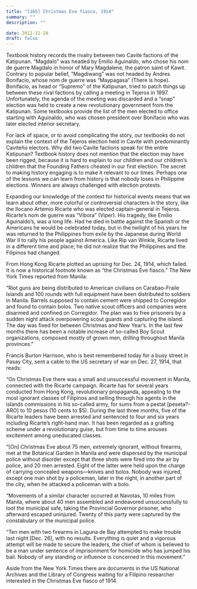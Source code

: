 ```yaml
---
title: "[165] Christmas Eve fiasco, 1914"
summary: ""
description: ""

date: 2012-12-20
draft: false
---
```


Textbook history records the rivalry between two Cavite factions of the Katipunan. “Magdalo” was headed by Emilio Aguinaldo, who chose his nom de guerre Magdalo in honor of Mary Magdalene, the patron saint of Kawit. Contrary to popular belief, “Magdiwang” was not headed by Andres Bonifacio, whose nom de guerre was “Maypagasa” (There is hope). Bonifacio, as head or “Supremo” of the Katipunan, tried to patch things up between these rival factions by calling a meeting in Tejeros in 1897. Unfortunately, the agenda of the meeting was discarded and a “snap” election was held to create a new revolutionary government from the Katipunan. Some textbooks provide the list of the men elected to office starting with Aguinaldo, who was chosen president over Bonifacio who was later elected interior secretary.

For lack of space, or to avoid complicating the story, our textbooks do not explain the context of the Tejeros election held in Cavite with predominantly Caviteño electors. Why did two Cavite factions speak for the entire Katipunan? Textbook history does not mention that the election may have been rigged, because it is hard to explain to our children and our children’s children that the Founding Fathers cheated in our first election. The secret to making history engaging is to make it relevant to our times. Perhaps one of the lessons we can learn from history is that nobody loses in Philippine elections. Winners are always challenged with election protests.

Expanding our knowledge of the context for historical events means that we learn about other, more colorful or controversial characters in the story, like the Ilocano Artemio Ricarte who was elected captain-general in Tejeros. Ricarte’s nom de guerre was “Vibora” (Viper). His tragedy, like Emilio Aguinaldo’s, was a long life. Had he died in battle against the Spanish or the Americans he would be celebrated today, but in the twilight of his years he was returned to the Philippines from exile by the Japanese during World War II to rally his people against America. Like Rip van Winkle, Ricarte lived in a different time and place; he did not realize that the Philippines and the Filipinos had changed.

From Hong Kong Ricarte plotted an uprising for Dec. 24, 1914, which failed. It is now a historical footnote known as “the Christmas Eve fiasco.” The New York Times reported from Manila:

“Riot guns are being distributed to American civilians on Carabao-Fraile Islands and 100 rounds with full equipment have been distributed to soldiers in Manila. Barrels supposed to contain cement were shipped to Corregidor and found to contain bolos. Two native scout officers and companies were disarmed and confined on Corregidor. The plan was to free prisoners by a sudden night attack overpowering scout guards and capturing the island. The day was fixed for between Christmas and New Year’s. In the last few months there has been a notable increase of so-called Boy Scout organizations, composed mostly of grown men, drilling throughout Manila provinces.”

Francis Burton Harrison, who is best remembered today for a busy street in Pasay City, sent a cable to the US secretary of war on Dec. 27, 1914, that reads:

“On Christmas Eve there was a small and unsuccessful movement in Manila, connected with the Ricarte campaign. Ricarte has for several years conducted from Hong Kong, revolutionary propaganda, appealing to the most ignorant classes of Filipinos and selling through his agents in the islands commissions in his so-called army, for sums from a pestat [peseta?-ARO] to 10 pesos (10 cents to $5). During the last three months, five of the Ricarte leaders have been arrested and sentenced to four and six years including Ricarte’s right-hand man. It has been regarded as a grafting scheme under a revolutionary guise, but from time to time arouses excitement among uneducated classes.

“[On] Christmas Eve about 75 men, extremely ignorant, without firearms, met at the Botanical Garden in Manila and were dispersed by the municipal police without disorder except that three shots were fired into the air by police, and 20 men arrested. Eight of the latter were held upon the charge of carrying concealed weapons—knives and bolos. Nobody was injured, except one man shot by a policeman, later in the night, in another part of the city, when he attacked a policeman with a bolo.

“Movements of a similar character occurred at Navotas, 10 miles from Manila, where about 40 men assembled and endeavored unsuccessfully to loot the municipal safe, taking the Provincial Governor prisoner, who afterward escaped uninjured. Twenty of this party were captured by the constabulary or the municipal police.

“Ten men with two firearms in Laguna de Bay attempted to make trouble last night [Dec. 26], with no results. Everything is quiet and a vigorous attempt will be made to secure the leaders, the chief of whom is believed to be a man under sentence of imprisonment for homicide who has jumped his bail. Nobody of any standing or influence is concerned in this movement.”

Aside from the New York Times there are documents in the US National Archives and the Library of Congress waiting for a Filipino researcher interested in the Christmas Eve fiasco of 1914.
